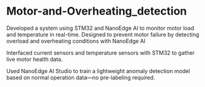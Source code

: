 # Motor-and-Overheating_detection
Developed a system using STM32 and NanoEdge AI to monitor motor load and temperature in real-time. Designed to prevent motor failure by detecting overload and overheating conditions with NanoEdge AI

Interfaced current sensors and temperature sensors with STM32 to gather live motor health data.

Used NanoEdge AI Studio to train a lightweight anomaly detection model based on normal operation data—no pre-labeling required.

